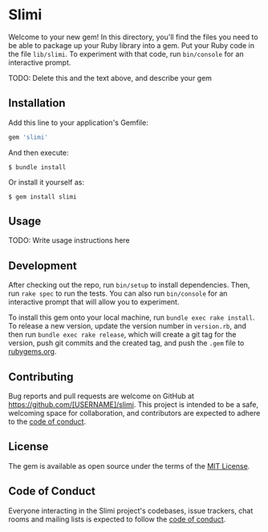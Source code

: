# Slimi

Welcome to your new gem! In this directory, you'll find the files you need to be able to package up your Ruby library into a gem. Put your Ruby code in the file `lib/slimi`. To experiment with that code, run `bin/console` for an interactive prompt.

TODO: Delete this and the text above, and describe your gem

## Installation

Add this line to your application's Gemfile:

```ruby
gem 'slimi'
```

And then execute:

    $ bundle install

Or install it yourself as:

    $ gem install slimi

## Usage

TODO: Write usage instructions here

## Development

After checking out the repo, run `bin/setup` to install dependencies. Then, run `rake spec` to run the tests. You can also run `bin/console` for an interactive prompt that will allow you to experiment.

To install this gem onto your local machine, run `bundle exec rake install`. To release a new version, update the version number in `version.rb`, and then run `bundle exec rake release`, which will create a git tag for the version, push git commits and the created tag, and push the `.gem` file to [rubygems.org](https://rubygems.org).

## Contributing

Bug reports and pull requests are welcome on GitHub at https://github.com/[USERNAME]/slimi. This project is intended to be a safe, welcoming space for collaboration, and contributors are expected to adhere to the [code of conduct](https://github.com/[USERNAME]/slimi/blob/master/CODE_OF_CONDUCT.md).

## License

The gem is available as open source under the terms of the [MIT License](https://opensource.org/licenses/MIT).

## Code of Conduct

Everyone interacting in the Slimi project's codebases, issue trackers, chat rooms and mailing lists is expected to follow the [code of conduct](https://github.com/[USERNAME]/slimi/blob/master/CODE_OF_CONDUCT.md).
